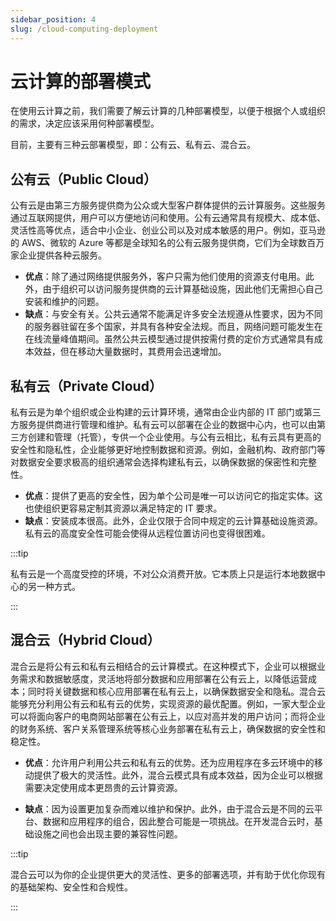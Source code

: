 ```yaml
---
sidebar_position: 4
slug: /cloud-computing-deployment
---
```


# 云计算的部署模式

在使用云计算之前，我们需要了解云计算的几种部署模型，以便于根据个人或组织的需求，决定应该采用何种部署模型。

目前，主要有三种云部署模型，即：公有云、私有云、混合云。



## 公有云（Public Cloud）

公有云是由第三方服务提供商为公众或大型客户群体提供的云计算服务。这些服务通过互联网提供，用户可以方便地访问和使用。公有云通常具有规模大、成本低、灵活性高等优点，适合中小企业、创业公司以及对成本敏感的用户。例如，亚马逊的 AWS、微软的 Azure 等都是全球知名的公有云服务提供商，它们为全球数百万家企业提供各种云服务。

- **优点**：除了通过网络提供服务外，客户只需为他们使用的资源支付电用。此外，由于组织可以访问服务提供商的云计算基础设施，因此他们无需担心自己安装和维护的问题。
- **缺点**：与安全有关。公共云通常不能满足许多安全法规遵从性要求，因为不同的服务器驻留在多个国家，并具有各种安全法规。而且，网络问题可能发生在在线流量峰值期间。虽然公共云模型通过提供按需付费的定价方式通常具有成本效益，但在移动大量数据时，其费用会迅速增加。



## 私有云（Private Cloud）

私有云是为单个组织或企业构建的云计算环境，通常由企业内部的 IT 部门或第三方服务提供商进行管理和维护。私有云可以部署在企业的数据中心内，也可以由第三方创建和管理（托管），专供一个企业使用。与公有云相比，私有云具有更高的安全性和隐私性，企业能够更好地控制数据和资源。例如，金融机构、政府部门等对数据安全要求极高的组织通常会选择构建私有云，以确保数据的保密性和完整性。

- **优点**：提供了更高的安全性，因为单个公司是唯一可以访问它的指定实体。这也使组织更容易定制其资源以满足特定的 IT 要求。
- **缺点**：安装成本很高。此外，企业仅限于合同中规定的云计算基础设施资源。私有云的高度安全性可能会使得从远程位置访问也变得很困难。

:::tip

私有云是一个高度受控的环境，不对公众消费开放。它本质上只是运行本地数据中心的另一种方式。

:::



## 混合云（Hybrid Cloud）

混合云是将公有云和私有云相结合的云计算模式。在这种模式下，企业可以根据业务需求和数据敏感度，灵活地将部分数据和应用部署在公有云上，以降低运营成本；同时将关键数据和核心应用部署在私有云上，以确保数据安全和隐私。混合云能够充分利用公有云和私有云的优势，实现资源的最优配置。例如，一家大型企业可以将面向客户的电商网站部署在公有云上，以应对高并发的用户访问；而将企业的财务系统、客户关系管理系统等核心业务部署在私有云上，确保数据的安全性和稳定性。

- **优点**：允许用户利用公共云和私有云的优势。还为应用程序在多云环境中的移动提供了极大的灵活性。此外，混合云模式具有成本效益，因为企业可以根据需要决定使用成本更昂贵的云计算资源。

- **缺点**：因为设置更加复杂而难以维护和保护。此外，由于混合云是不同的云平台、数据和应用程序的组合，因此整合可能是一项挑战。在开发混合云时，基础设施之间也会出现主要的兼容性问题。

:::tip

混合云可以为你的企业提供更大的灵活性、更多的部署选项，并有助于优化你现有的基础架构、安全性和合规性。

:::

